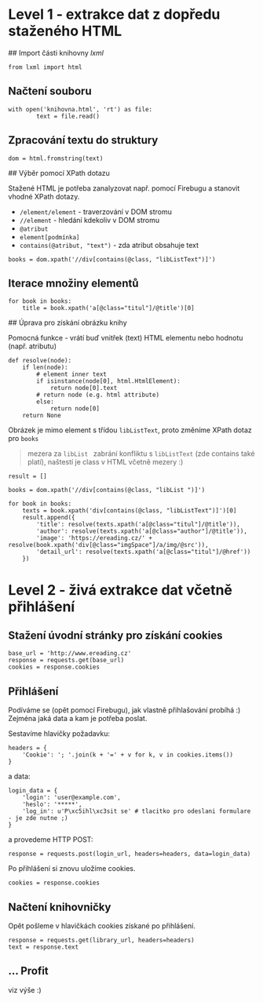 # Level 1 - extrakce dat z dopředu staženého HTML

## Import části knihovny *lxml*

```
from lxml import html
```

## Načtení souboru

```
with open('knihovna.html', 'rt') as file:
        text = file.read()
```

## Zpracování textu do struktury

```
dom = html.fromstring(text)
```

## Výběr pomocí XPath dotazu

Stažené HTML je potřeba zanalyzovat např. pomocí Firebugu a stanovit vhodné XPath dotazy.

* `/element/element` - traverzování v DOM stromu
* `//element` - hledání kdekoliv v DOM stromu
* `@atribut`
* `element[podmínka]`
* `contains(@atribut, "text")` - zda atribut obsahuje text

```
books = dom.xpath('//div[contains(@class, "libListText")]')
```

## Iterace množiny elementů

```
for book in books:
    title = book.xpath('a[@class="titul"]/@title')[0]
```

## Úprava pro získání obrázku knihy

Pomocná funkce - vrátí buď vnitřek (text) HTML elementu nebo hodnotu (např. atributu)

```
def resolve(node):
    if len(node):
        # element inner text
        if isinstance(node[0], html.HtmlElement):
            return node[0].text
        # return node (e.g. html attribute)
        else:
            return node[0]
    return None
```

Obrázek je mimo element s třídou `libListText`, proto změníme XPath dotaz pro `books`

> mezera za `libList ` zabrání konfliktu s `libListText` (zde contains také platí), naštestí je class v HTML včetně mezery :)

```
result = []

books = dom.xpath('//div[contains(@class, "libList ")]')

for book in books:
    texts = book.xpath('div[contains(@class, "libListText")]')[0]
    result.append({
        'title': resolve(texts.xpath('a[@class="titul"]/@title')),
        'author': resolve(texts.xpath('a[@class="author"]/@title')),
        'image': 'https://ereading.cz/' + resolve(book.xpath('div[@class="imgSpace"]/a/img/@src')),
        'detail_url': resolve(texts.xpath('a[@class="titul"]/@href'))
    })
```
# Level 2 - živá extrakce dat včetně přihlášení

## Stažení úvodní stránky pro získání cookies

```
base_url = 'http://www.ereading.cz'
response = requests.get(base_url)
cookies = response.cookies
```

## Přihlášení

Podíváme se (opět pomocí Firebugu), jak vlastně přihlašování probíhá :) Zejména jaká data a kam je potřeba poslat.

Sestavíme hlavičky požadavku:

```
headers = {
    'Cookie': '; '.join(k + '=' + v for k, v in cookies.items())
}
```

a data:

```
login_data = {
    'login': 'user@example.com',
    'heslo': '*****',
    'log_in': u'P\xc5ihl\xc3sit se' # tlacitko pro odeslani formulare - je zde nutne ;)
}
```

a provedeme HTTP POST:

```
response = requests.post(login_url, headers=headers, data=login_data)
```

Po přihlášení si znovu uložíme cookies.

```
cookies = response.cookies
```

## Načtení knihovničky

Opět pošleme v hlavičkách cookies získané po přihlášení.

```
response = requests.get(library_url, headers=headers)
text = response.text
```

## ... Profit

viz výše :)
